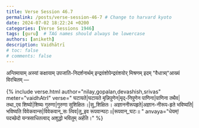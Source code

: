 ```yaml
---
title: Verse Session 46.7
permalink: /posts/verse-session-46-7 # Change to harvard kyoto
date: 2024-07-02 18:22:24 +0200
categories: [Verse Sessions 1946]
tags: [guru]  # TAG names should always be lowercase
authors: [aniketh]
description: Vaidhātrī
# toc: false
# comments: false
---
```


अन्तिमायाम् अस्यां कक्षायाम् उपजाति-निदर्शनार्थम् इन्द्रवंशोपेन्द्रवंशयोर् मिश्रणम् इदम् "वैधात्र्य्"आख्यं विरचितम् —

<!-- Verse format -->

{% include verse.html
   author="nilay,gopalan,devashish,srivas"
   meter="vaidhAtrI"
   verse="
   घटायते|घटायते मृन्निपुणेन|मृद्-निपुणेन पाणिना|पाणिना तथैव|तथा_एव शिष्यो|शिष्यः गुरुणा|गुरुणा सुशिक्षितः।|सु_शिक्षितः।
अज्ञाननीरूपहृते|अज्ञान-नीरूप-हृते भविष्यति|भविष्यति विवेकवान्स|विवेकवान्_सः त्विव|तु_इव रूपवान्घटः॥|रूपवान्_घटः॥
   "
   anvaya="धेयम्! पदच्छेदो यन्त्रसाधितत्वाद् अशुद्धो भवितुम् अर्हति।"
%}

